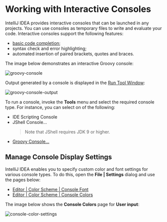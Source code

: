 # Working with Interactive Consoles

IntelliJ IDEA provides interactive consoles that can be launched in any projects. You can use consoles as temporary files to write and evaluate your code. Interactive consoles support the following features:
* [basic code completion](https://www.jetbrains.com/help/idea/auto-completing-code.html);
* syntax check and error highlighting;
* automated insertion of paired brackets, quotes and braces.

The image below demonstrates an interactive Groovy console:

![groovy-console](https://user-images.githubusercontent.com/35970470/35776468-33927ec4-09ae-11e8-8437-ae65d16d3511.png)

Output generated by a console is displayed in the [Run Tool Window](https://www.jetbrains.com/help/idea/run-tool-window.html):

![groovy-console-output](https://user-images.githubusercontent.com/35970470/35776469-35a952b4-09ae-11e8-9aaa-72858c237e66.png)

To run a console, invoke the **Tools** menu and select the required console type. For instance, you can select on of the following:

* IDE Scripting Console
* JShell Console...
  > Note that JShell requires JDK 9 or higher.
* [Groovy Console...](https://www.jetbrains.com/help/idea/launching-groovy-interactive-console.html)


## Manage Console Display Settings

IntelliJ IDEA enables you to specify custom color and font settings for various console types. To do this, open the **File | Settings** dialog and use the pages below:

* [Editor | Color Scheme | Console Font](https://www.jetbrains.com/help/idea/appearance.html)
* [Editor | Color Scheme | Console Colors](https://www.jetbrains.com/help/idea/appearance.html)

The image below shows the **Console Colors** page for **User input**:

![console-color-settings](https://user-images.githubusercontent.com/35970470/35776706-94602d74-09b2-11e8-850b-7b387e9f4d29.png)






